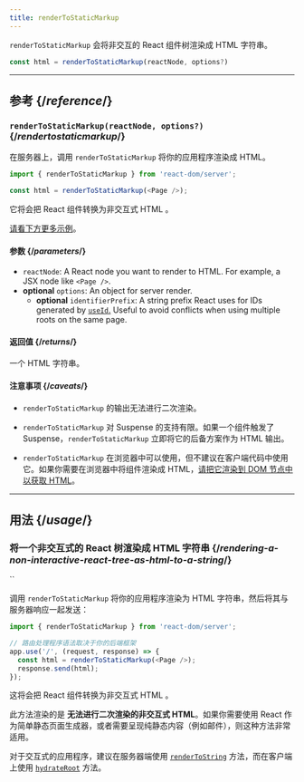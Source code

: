 ```yaml
---
title: renderToStaticMarkup
---
```


<Intro>

`renderToStaticMarkup` 会将非交互的 React 组件树渲染成 HTML 字符串。

```js
const html = renderToStaticMarkup(reactNode, options?)
```

</Intro>

<InlineToc />

---

## 参考 {/*reference*/}

### `renderToStaticMarkup(reactNode, options?)` {/*rendertostaticmarkup*/}

在服务器上，调用 `renderToStaticMarkup` 将你的应用程序渲染成 HTML。

```js
import { renderToStaticMarkup } from 'react-dom/server';

const html = renderToStaticMarkup(<Page />);
```

它将会把 React 组件转换为非交互式 HTML 。

[请看下方更多示例](#usage)。

#### 参数 {/*parameters*/}

* `reactNode`: A React node you want to render to HTML. For example, a JSX node like `<Page />`.
* **optional** `options`: An object for server render.
  * **optional** `identifierPrefix`: A string prefix React uses for IDs generated by [`useId`.](/reference/react/useId) Useful to avoid conflicts when using multiple roots on the same page.

#### 返回值 {/*returns*/}

一个 HTML 字符串。

#### 注意事项 {/*caveats*/}

* `renderToStaticMarkup` 的输出无法进行二次渲染。

* `renderToStaticMarkup` 对 Suspense 的支持有限。如果一个组件触发了 Suspense，`renderToStaticMarkup` 立即将它的后备方案作为 HTML 输出。

* `renderToStaticMarkup` 在浏览器中可以使用，但不建议在客户端代码中使用它。如果你需要在浏览器中将组件渲染成 HTML，[请把它渲染到 DOM 节点中以获取 HTML](/reference/react-dom/server/renderToString#removing-rendertostring-from-the-client-code)。

---

## 用法 {/*usage*/}

### 将一个非交互式的 React 树渲染成 HTML 字符串 {/*rendering-a-non-interactive-react-tree-as-html-to-a-string*/}
``

调用 `renderToStaticMarkup` 将你的应用程序渲染为 HTML 字符串，然后将其与服务器响应一起发送：

```js {5-6}
import { renderToStaticMarkup } from 'react-dom/server';

// 路由处理程序语法取决于你的后端框架
app.use('/', (request, response) => {
  const html = renderToStaticMarkup(<Page />);
  response.send(html);
});
```

这将会把 React 组件转换为非交互式 HTML 。

<Pitfall>

此方法渲染的是 **无法进行二次渲染的非交互式 HTML**。如果你需要使用 React 作为简单静态页面生成器，或者需要呈现纯静态内容（例如邮件），则这种方法非常适用。

对于交互式的应用程序，建议在服务器端使用 [`renderToString`](/reference/react-dom/server/renderToString) 方法，而在客户端上使用 [`hydrateRoot`](/reference/react-dom/client/hydrateRoot) 方法。

</Pitfall>
